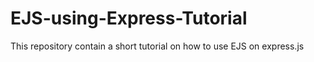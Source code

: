 # EJS-using-Express-Tutorial
This repository contain a short tutorial on how to use EJS on express.js
